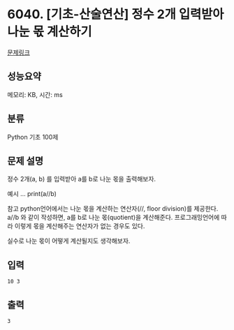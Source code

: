 # 6040. [기초-산술연산] 정수 2개 입력받아 나눈 몫 계산하기

[문제링크](https://codeup.kr/problem.php?id=6040)

## 성능요약

메모리:  KB, 시간:  ms

## 분류

Python 기초 100제

## 문제 설명

정수 2개(a, b) 를 입력받아 a를 b로 나눈 몫을 출력해보자.

예시
...
print(a//b)

참고
python언어에서는 나눈 몫을 계산하는 연산자(//, floor division)를 제공한다.
a//b 와 같이 작성하면, a를 b로 나눈 몫(quotient)을 계산해준다.
프로그래밍언어에 따라 이렇게 몫을 계산해주는 연산자가 없는 경우도 있다.

실수로 나눈 몫이 어떻게 계산될지도 생각해보자.

## 입력

```
10 3
```

## 출력

```
3
```